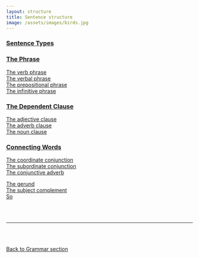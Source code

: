```yaml
---
layout: structure
title: Sentence structure
image: /assets/images/birds.jpg
---
```


### [Sentence Types]({{site.baseurl}}/structures/sentence-types)  
### [The  Phrase]({{site.baseurl}}/structures/the-phrase)  
[The  verb phrase]({{site.baseurl}}/structures/verb-phrase)  
[The  verbal phrase]({{site.baseurl}}/structures/verbal)  
[The  prepositional phrase]({{site.baseurl}}/structures/prepositional-phrase)  
[The  infinitive phrase]({{site.baseurl}}/structures/infinitive-phrase) 

### [The  Dependent Clause]({{site.baseurl}}/structures/dependent-clause)   
[The  adjective clause]({{site.baseurl}}/structures/adjective-clause)  
[The adverb clause]({{site.baseurl}}/structures/adverb-clause)  
[The  noun clause]({{site.baseurl}}/structures/noun-clause)  


### [Connecting Words]({{site.baseurl}}/structures/connecting-words)  
[The  coordinate conjunction]({{site.baseurl}}/structures/coordinate-conjunctions)  
[The  subordinate conjunction]({{site.baseurl}}/structures/subordinate-conjunction)  
[The conjunctive adverb]({{site.baseurl}}/structures/conjunctive-adverb)


[The gerund]({{site.baseurl}}/structures/gerund)  
[The subject complement]({{site.baseurl}}/structures/subject-complement)  
[So]({{site.baseurl}}/structures/so)  

<br/>
<br/>

---

<br/>
<br/>

[Back to Grammar section]({{site.baseurl}}/blog)
